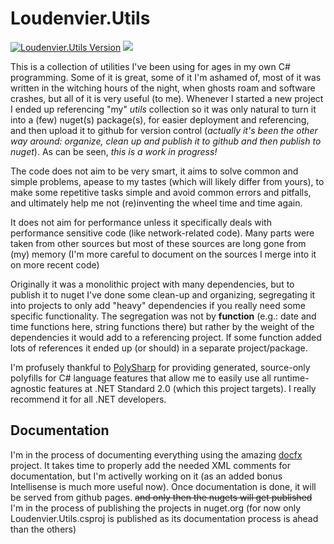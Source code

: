 # Loudenvier.Utils
 [![Loudenvier.Utils Version](https://img.shields.io/nuget/vpre/Loudenvier.Utils?label=NuGet%3A%20Loudenvier.Utils)](https://www.nuget.org/packages/Loudenvier.Utils) ![](https://img.shields.io/nuget/dt/Loudenvier.Utils)

This is a collection of utilities I've been using for ages in my own C# programming. Some of it is great, some of it I'm ashamed of, most of it was written in the witching hours of the night, when ghosts roam and software crashes, but all of it is very useful (to me). Whenever I started a new project I ended up referencing "my" _utils_ collection so it was only natural to turn it into a (few) nuget(s) package(s), for easier deployment and referencing, and then upload it to github for version control (_actually it's been the other way around: organize, clean up and publish it to github and then publish to nuget_). As can be seen, _this is a work in progress!_

The code does not aim to be very smart, it aims to solve common and simple problems, apease to my tastes (which will likely differ from yours), to make some repetitive tasks simple and avoid common errors and pitfalls, and ultimately help me not (re)inventing the wheel time and time again. 

It does not aim for performance unless it specifically deals with performance sensitive code (like network-related code). Many parts were taken from other sources but most of these sources are long gone from (my) memory (I'm more careful to document on the sources I merge into it on more recent code)

Originally it was a monolithic project with many dependencies, but to publish it to nuget I've done some clean-up and organizing, segregating it into projects to only add "heavy" dependencies if you really need some specific functionality. The segregation was not by **function** (e.g.: date and time functions here, string functions there) but rather by the weight of the dependencies it would add to a referencing project. If some function added lots of references it ended up (or should) in a separate project/package.

I'm profusely thankful to [PolySharp](https://github.com/Sergio0694/PolySharp) for providing generated, source-only polyfills for C# language features that allow me to easily use all runtime-agnostic features at .NET Standard 2.0 (which this project targets). I really recommend it for all .NET developers.

## Documentation

I'm in the process of documenting everything using the amazing [docfx](https://github.com/dotnet/docfx) project. It takes time to properly add the needed XML comments for documentation, but I'm activelly working on it (as an added bonus Intellisense is much more useful now). Once documentation is done, it will be served from github pages. ~~and only then the nugets will get published~~ I'm in the process of publishing the projects in nuget.org (for now only Loudenvier.Utils.csproj is published as its documentation process is ahead than the others)
